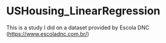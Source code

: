 # USHousing_LinearRegression
This is a study I did on a dataset provided by Escola DNC (https://www.escoladnc.com.br/)
